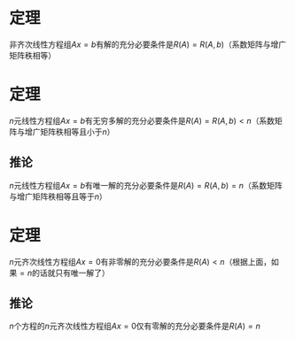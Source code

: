 # 定理
非齐次线性方程组$Ax=b$有解的充分必要条件是$R(A)=R(A,b)$（系数矩阵与增广矩阵秩相等）

# 定理
$n$元线性方程组$Ax=b$有无穷多解的充分必要条件是$R(A)=R(A,b)<n$（系数矩阵与增广矩阵秩相等且小于$n$）

## 推论
$n$元线性方程组$Ax=b$有唯一解的充分必要条件是$R(A)=R(A,b)=n$（系数矩阵与增广矩阵秩相等且等于$n$）

# 定理
$n$元齐次线性方程组$Ax=0$有非零解的充分必要条件是$R(A)<n$（根据上面，如果$=n$的话就只有唯一解了）

## 推论
$n$个方程的$n$元齐次线性方程组$Ax=0$仅有零解的充分必要条件是$R(A)=n$